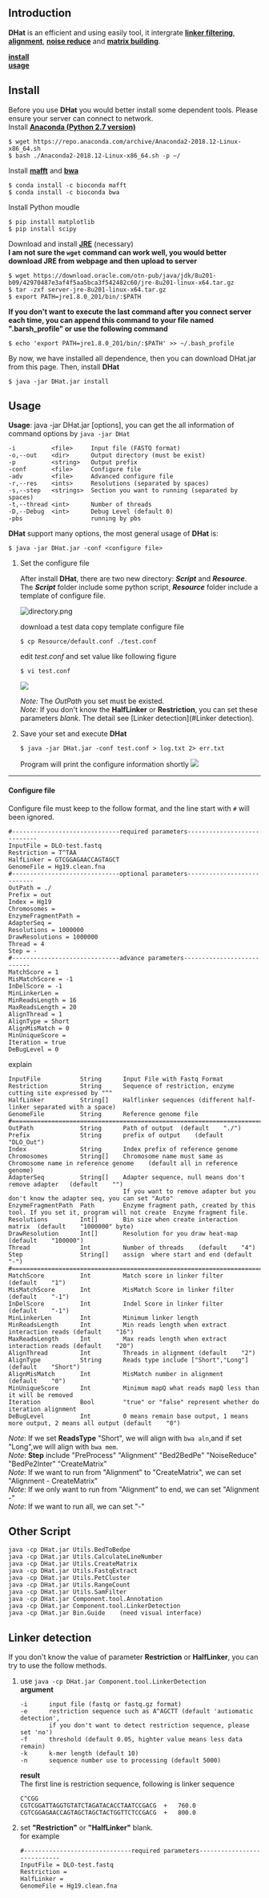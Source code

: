 ## Introduction

**DHat** is an efficient and using easily tool, it intergrate **[linker filtering]()**, **[alignment]()**, **[noise reduce]()** and **[matrix building]()**.



**[install](#Install)**   
**[usage](#Usage)**
## Install

Before you use **DHat** you would better install some dependent tools.
Please ensure your server can connect to network.  
Install **[Anaconda (Python 2.7 version)](https://www.anaconda.com/distribution/)**
```
$ wget https://repo.anaconda.com/archive/Anaconda2-2018.12-Linux-x86_64.sh
$ bash ./Anaconda2-2018.12-Linux-x86_64.sh -p ~/
```
Install **[mafft](https://mafft.cbrc.jp/alignment/software/)** and **[bwa](http://bio-bwa.sourceforge.net/)**
```
$ conda install -c bioconda mafft
$ conda install -c bioconda bwa
```
Install Python moudle
```
$ pip install matplotlib
$ pip install scipy
```
Download and install **[JRE](https://www.oracle.com/technetwork/java/javase/downloads/server-jre8-downloads-2133154.html)** (necessary)  
**I am not sure the `wget` command can work well, you would better download JRE from webpage and then upload to server**
```
$ wget https://download.oracle.com/otn-pub/java/jdk/8u201-b09/42970487e3af4f5aa5bca3f542482c60/jre-8u201-linux-x64.tar.gz
$ tar -zxf server-jre-8u201-linux-x64.tar.gz
$ export PATH=jre1.8.0_201/bin/:$PATH
```
**If you don't want to execute the last command after you connect server each time, you can append this command to your file named ".barsh_profile" or use the following command**
```
$ echo 'export PATH=jre1.8.0_201/bin/:$PATH' >> ~/.bash_profile
```
By now, we have installed all dependence, then you can download DHat.jar from this page.
Then, install **DHat**
```
$ java -jar DHat.jar install
```
## Usage

**Usage**: java -jar DHat.jar [options], you can get the all information of command options by `java -jar DHat`
```
-i          <file>     Input file (FASTQ format)
-o,--out    <dir>      Output directory (must be exist)
-p          <string>   Output prefix
-conf       <file>     Configure file
-adv        <file>     Advanced configure file
-r,--res    <ints>     Resolutions (separated by spaces)
-s,--step   <strings>  Section you want to running (separated by spaces)
-t,--thread <int>      Number of threads
-D,--Debug  <int>      Debug Level (default 0)
-pbs                   running by pbs
```
**DHat** support many options, the most general usage of **DHat** is:
```
$ java -jar DHat.jar -conf <configure file>
```

1. Set the configure file

    After install **DHat**, there are two new directory: ***Script*** and ***Resource***. The ***Script*** folder include some python script, ***Resource*** folder include a template of configure file.

    ![directory.png](src/Resource/images/directory.png)

    download a test data
    copy template configure file
    ```
    $ cp Resource/default.conf ./test.conf
    ```
    edit *test.conf* and set value like following figure
    ```
    $ vi test.conf
    ```
    ![](src/Resource/images/configure.png)
    
    *Note:* The *OutPath* you set must be existed.  
    *Note:* If you don't know the **HalfLinker** or **Restriction**, you can set these parameters *blank*. The detail see [Linker detection](#Linker detection).
1. Save your set and execute **DHat**

    ```
    $ java -jar DHat.jar -conf test.conf > log.txt 2> err.txt
    ```
    Program will print the configure information shortly
    ![](src/Resource/images/configure_information.png)

---

#### Configure file  
Configure file must keep to the follow format, and the line start with `#` will been ignored.
```
#------------------------------required parameters----------------------------  
InputFile = DLO-test.fastq  
Restriction = T^TAA  
HalfLinker = GTCGGAGAACCAGTAGCT  
GenomeFile = Hg19.clean.fna  
#------------------------------optional parameters---------------------------  
OutPath = ./  
Prefix = out  
Index = Hg19  
Chromosomes =  
EnzymeFragmentPath =
AdapterSeq =  
Resolutions = 1000000  
DrawResolutions = 1000000  
Thread = 4  
Step = -  
#------------------------------advance parameters---------------------------  
MatchScore = 1  
MisMatchScore = -1  
InDelScore = -1  
MinLinkerLen =  
MinReadsLength = 16  
MaxReadsLength = 20  
AlignThread = 1  
AlignType = Short  
AlignMisMatch = 0  
MinUniqueScore =  
Iteration = true  
DeBugLevel = 0  
```
explain
```
InputFile           String      Input File with Fastq Format
Restriction         String      Sequence of restriction, enzyme cutting site expressed by "^"
HalfLinker          String[]    Halflinker sequences (different half-linker separated with a space)
GenomeFile          String      Reference genome file
#===============================================================================
OutPath             String      Path of output  (default    "./")
Prefix              String      prefix of output    (default    "DLO_Out")
Index               String      Index prefix of reference genome
Chromosomes         String[]    Chromosome name must same as Chromosome name in reference genome    (default all in reference genome)
AdapterSeq          String[]    Adapter sequence, null means don't remove adapter   (default    "")
                                If you want to remove adapter but you don't know the adapter seq, you can set "Auto"
EnzymeFragmentPath  Path        Enzyme fragment path, created by this tool. If you set it, program will not create  Enzyme fragment file.
Resolutions         Int[]       Bin size when create interaction matrix  (default    "1000000" byte)
DrawResolution      Int[]       Resolution for you draw heat-map    (default    "100000")
Thread              Int         Number of threads    (default    "4")
Step                String[]    assign  where start and end (default    "-")
#===============================================================================
MatchScore          Int         Match score in linker filter    (default    "1")
MisMatchScore       Int         MisMatch Score in linker filter (default    "-1")
InDelScore          Int         Indel Score in linker filter    (default    "-1")
MinLinkerLen        Int         Minimum linker length
MinReadsLength      Int         Min reads length when extract interaction reads (default    "16")
MaxReadsLength      Int         Max reads length when extract interaction reads (default    "20")
AlignThread         Int         Threads in alignment (default    "2")
AlignType           String      Reads type include ["Short","Long"] (default    "Short")
AlignMisMatch       Int         MisMatch number in alignment    (default    "0")
MinUniqueScore      Int         Minimum mapQ what reads mapQ less than it will be removed
Iteration           Bool        "true" or "false" represent whether do iteration alignment
DeBugLevel          Int         0 means remain base output, 1 means more output, 2 means all output (default    "0")
```

*Note*: If we set **ReadsType** "Short", we will align with `bwa aln`,and if set "Long",we will align with `bwa mem`.  
*Note*: **Step** include "PreProcess" "Alignment" "Bed2BedPe" "NoiseReduce" "BedPe2Inter" "CreateMatrix"  
*Note*: If we want to run from "Alignment" to "CreateMatrix", we can set "Alignment - CreateMatrix"  
*Note*: If we only want to run from "Alignment" to end, we can set "Alignment -"  
*Note*: If we want to run all, we can set "-"

## Other Script
```
java -cp DHat.jar Utils.BedToBedpe
java -cp DHat.jar Utils.CalculateLineNumber
java -cp DHat.jar Utils.CreateMatrix
java -cp DHat.jar Utils.FastqExtract
java -cp DHat.jar Utils.PetCluster
java -cp DHat.jar Utils.RangeCount
java -cp DHat.jar Utils.SamFilter
java -cp DHat.jar Component.tool.Annotation
java -cp DHat.jar Component.tool.LinkerDetection
java -cp DHat.jar Bin.Guide    (need visual interface)
```

## Linker detection
If you don't know the value of parameter **Restriction** or **HalfLinker**, you can try to use the follow methods.  
1. use `java -cp DHat.jar Component.tool.LinkerDetection`  
    **argument**  
    ```
    -i      input file (fastq or fastq.gz format)
    -e      restriction sequence such as A^AGCTT (default 'autiomatic detection', 
            if you don't want to detect restriction sequence, please set 'no')
    -f      threshold (default 0.05, highter value means less data remain)
    -k      k-mer length (default 10)
    -n      sequence number use to processing (default 5000)
    ```
    **result**  
    The first line is restriction sequence, following is linker sequence
    ```
    C^CGG
    CGTCGGATTAGGTGTATCTAGATACACCTAATCCGACG	+	760.0
    CGTCGGAGAACCAGTAGCTAGCTACTGGTTCTCCGACG	+	800.0
    ```
2. set **"Restriction"** or **"HalfLinker"** blank.  
    for example 
    ```
    #------------------------------required parameters----------------------------  
    InputFile = DLO-test.fastq  
    Restriction = 
    HalfLinker = 
    GenomeFile = Hg19.clean.fna  
    ```
